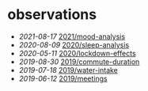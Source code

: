 # observations

- *2021-08-17* [2021/mood-analysis](./2021/mood-analysis)
- *2020-08-09* [2020/sleep-analysis](./2020/sleep-analysis)
- *2020-05-11* [2020/lockdown-effects](./2020/lockdown-effects)
- *2019-08-30* [2019/commute-duration](./2019/commute-duration)
- *2019-07-18* [2019/water-intake](./2019/water-intake)
- *2019-06-12* [2019/meetings](./2019/meetings)
